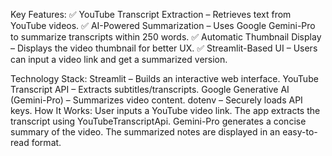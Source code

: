 Key Features:
✅ YouTube Transcript Extraction – Retrieves text from YouTube videos.
✅ AI-Powered Summarization – Uses Google Gemini-Pro to summarize transcripts within 250 words.
✅ Automatic Thumbnail Display – Displays the video thumbnail for better UX.
✅ Streamlit-Based UI – Users can input a video link and get a summarized version.

Technology Stack:
Streamlit – Builds an interactive web interface.
YouTube Transcript API – Extracts subtitles/transcripts.
Google Generative AI (Gemini-Pro) – Summarizes video content.
dotenv – Securely loads API keys.
How It Works:
User inputs a YouTube video link.
The app extracts the transcript using YouTubeTranscriptApi.
Gemini-Pro generates a concise summary of the video.
The summarized notes are displayed in an easy-to-read format.
